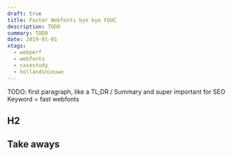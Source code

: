 ```yaml
---
draft: true
title: Faster Webfonts bye bye FOUC
description: TODO
summary: TODO
date: 2019-01-01
xtags:
  - webperf
  - webfonts
  - casestudy
  - hollandsnieuwe
---
```


TODO: first paragraph, like a TL;DR / Summary and super important for SEO
Keyword = fast webfonts


## H2


## Take aways

